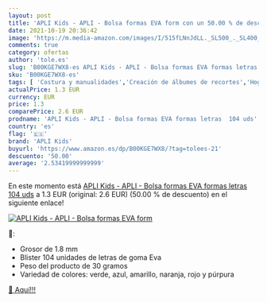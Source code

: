 ```yaml
---
layout: post
title: 'APLI Kids - APLI - Bolsa formas EVA form con un 50.00 % de descuento'
date: 2021-10-19 20:36:42
image: 'https://m.media-amazon.com/images/I/515fLNnJdLL._SL500_._SL400_.jpg'
comments: true
category: ofertas
author: 'tole.es'
slug: 'B00KGE7WX8-es APLI Kids - APLI - Bolsa formas EVA formas letras 104 uds'
sku: 'B00KGE7WX8-es'
tags: [ 'Costura y manualidades','Creación de álbumes de recortes','Hogar y cocina','apli','apli kids', ]
actualPrice: 1.3 EUR
currency: EUR
price: 1.3
comparePrice: 2.6 EUR
prodname: 'APLI Kids - APLI - Bolsa formas EVA formas letras  104 uds'
country: 'es'
flag: '🇪🇸'
brand: 'APLI Kids'
buyurl: 'https://www.amazon.es/dp/B00KGE7WX8/?tag=tolees-21'
descuento: '50.00'
average: '2.53419999999999'
---
```


En este momento está [APLI Kids - APLI - Bolsa formas EVA formas letras  104 uds](https://www.amazon.es/dp/B00KGE7WX8/?tag=tolees-21) a 1.3 EUR (original: 2.6 EUR) (50.00 %  de descuento) en el siguiente enlace!

[![APLI Kids - APLI - Bolsa formas EVA form](https://m.media-amazon.com/images/I/515fLNnJdLL._SL500_._SL400_.jpg)](https://www.amazon.es/dp/B00KGE7WX8/?tag=tolees-21)

🔎:

- Grosor de 1.8 mm
- Blister 104 unidades de letras de goma Eva
- Peso del producto de 30 gramos
- Variedad de colores: verde, azul, amarillo, naranja, rojo y púrpura

[🛒 Aquí!!!](https://www.amazon.es/dp/B00KGE7WX8/?tag=tolees-21)
